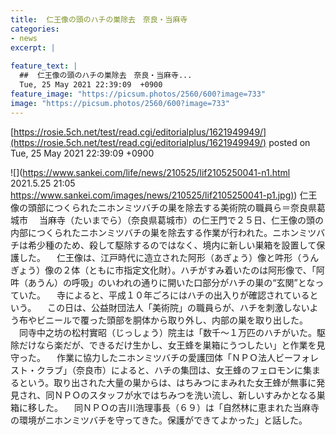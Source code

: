 ```yaml
---
title:  仁王像の頭のハチの巣除去　奈良・当麻寺  
categories:
- news
excerpt: |
  
feature_text: |
  ##  仁王像の頭のハチの巣除去　奈良・当麻寺...
  Tue, 25 May 2021 22:39:09  +0900
feature_image: "https://picsum.photos/2560/600?image=733"
image: "https://picsum.photos/2560/600?image=733"
---
```


[https://rosie.5ch.net/test/read.cgi/editorialplus/1621949949/](https://rosie.5ch.net/test/read.cgi/editorialplus/1621949949/)
posted on Tue, 25 May 2021 22:39:09  +0900

<!--more-->

![](https://www.sankei.com/life/news/210525/lif2105250041-n1.html 2021.5.25 21:05 [https://www.sankei.com/images/news/210525/lif2105250041-p1.jpg)](https://www.sankei.com/images/news/210525/lif2105250041-p1.jpg)) 仁王像の頭部につくられたニホンミツバチの巣を除去する美術院の職員ら＝奈良県葛城市 　当麻寺（たいまでら）（奈良県葛城市）の仁王門で２５日、仁王像の頭の内部につくられたニホンミツバチの巣を除去する作業が行われた。ニホンミツバチは希少種のため、殺して駆除するのではなく、境内に新しい巣箱を設置して保護した。 　仁王像は、江戸時代に造立された阿形（あぎょう）像と吽形（うんぎょう）像の２体（ともに市指定文化財）。ハチがすみ着いたのは阿形像で、「阿吽（あうん）の呼吸」のいわれの通りに開いた口部分がハチの巣の“玄関”となっていた。 　寺によると、平成１０年ごろにはハチの出入りが確認されているという。 　この日は、公益財団法人「美術院」の職員らが、ハチを刺激しないよう布やビニールで覆った頭部を胴体から取り外し、内部の巣を取り出した。 　同寺中之坊の松村實昭（じっしょう）院主は「数千〜１万匹のハチがいた。駆除だけなら楽だが、できるだけ生かし、女王蜂を巣箱にうつしたい」と作業を見守った。 　作業に協力したニホンミツバチの愛護団体「ＮＰＯ法人ビーフォレスト・クラブ」（奈良市）によると、ハチの集団は、女王蜂のフェロモンに集まるという。取り出された大量の巣からは、はちみつにまみれた女王蜂が無事に発見され、同ＮＰＯのスタッフが水ではちみつを洗い流し、新しいすみかとなる巣箱に移した。 　同ＮＰＯの吉川浩理事長（６９）は「自然林に恵まれた当麻寺の環境がニホンミツバチを守ってきた。保護ができてよかった」と話した。
